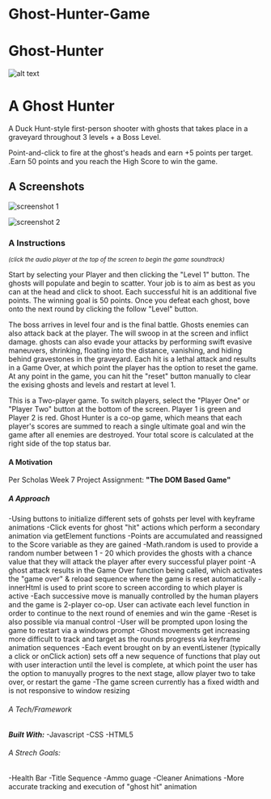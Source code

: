 # Ghost-Hunter-Game

# Ghost-Hunter
![alt text](https://i.imgur.com/0RFTHYm.jpg)

# A Ghost Hunter
A Duck Hunt-style first-person shooter with ghosts that takes place in a graveyard throughout 3 levels + a Boss Level.

Point-and-click to fire at the ghost's heads and earn +5 points per target. .Earn 50 points and you reach the High Score to win the game. 

## A Screenshots

![screenshot 1](https://i.ibb.co/JxpZPpm/ghost-hunter-screenshot-1.png)

![screenshot 2](https://i.ibb.co/VQBsdGv/ghost-hunter-screenshot-2.png)

### A Instructions

_<sub>(click the audio player at the top of the screen to begin the game soundtrack)</sub>_

Start by selecting your Player and then clicking the "Level 1" button. The ghosts will populate and begin to scatter. Your job is to aim as best as you can at the head and click to shoot. Each successful hit is an additional five points. The winning goal is 50 points. Once you defeat each ghost, bove onto the next round by clicking the follow "Level" button.

The boss arrives in level four and is the final battle. Ghosts enemies can also attack back at the player. The will swoop in at the screen and inflict damage. ghosts can also evade your attacks by performing swift evasive maneuvers, shrinking, floating into the distance, vanishing, and hiding behind gravestones in the graveyard. Each hit is a lethal attack and results in a Game Over, at which point the player has the option to reset the game. At any point in the game, you can hit the "reset" button manually to clear the exising ghosts and levels and restart at level 1.

This is a Two-player game. To switch players, select the "Player One" or "Player Two" button at the bottom of the screen. Player 1 is green and Player 2 is red. Ghost Hunter is a co-op game, which means that each player's scores are summed to reach a single ultimate goal and win the game after all enemies are destroyed. Your total score is calculated at the right side of the top status bar.

#### A Motivation
Per Scholas Week 7 Project Assignment: **"The DOM Based Game"**

##### A Approach 
-Using buttons to initialize different sets of gohsts per level with keyframe animations
-Click events for ghost "hit" actions which perform a secondary animation via getElement functions
-Points are accumulated and reassigned to the Score variable as they are gained
-Math.random is used to provide a random number between 1 - 20 which provides the ghosts with a chance value that they will attack the player after every successful player point
-A ghost attack results in the Game Over function being called, which activates the "game over" & reload sequence where the game is reset automatically
-innerHtml is used to print score to screen according to which player is active 
-Each successive move is manually controlled by the human players and the game is 2-player co-op. User can activate each level function in order to continue to the next round of enemies and win the game
-Reset is also possible via manual control
-User will be prompted upon losing the game to restart via a windows prompt 
-Ghost movements get increasing more difficult to track and target as the rounds progress via keyframe animation sequences -Each event brought on by an eventListener (typically a click or onClick action) sets off a new sequence of functions that play out with user interaction until the level is complete, at which point the user has the option to manuyally progres to the next stage, allow player two to take over, or restart the game
-The game screen currently has a fixed width and is not responsive to window resizing 

###### A Tech/Framework
 ***Built With:***
 -Javascript
 -CSS
 -HTML5

###### A Strech Goals:
-Health Bar
-Title Sequence
-Ammo guage
-Cleaner Animations
-More accurate tracking and execution of "ghost hit" animation
